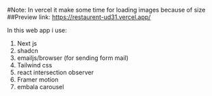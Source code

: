 #Note: In vercel it make some time for loading images because of size
##Preview link:
https://restaurent-ud31.vercel.app/



In this web app i use:
1. Next js
2. shadcn
3. emailjs/browser (for sending form mail)
4. Tailwind css
5. react intersection observer
6. Framer motion
7. embala carousel
